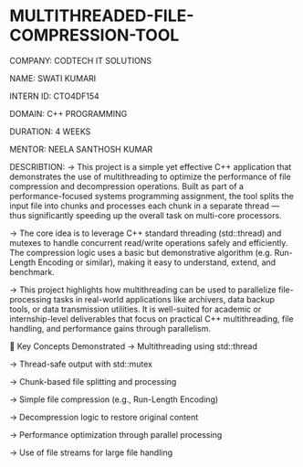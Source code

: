 # MULTITHREADED-FILE-COMPRESSION-TOOL

COMPANY: CODTECH IT SOLUTIONS

NAME: SWATI KUMARI

INTERN ID: CTO4DF154

DOMAIN: C++ PROGRAMMING

DURATION: 4 WEEKS

MENTOR: NEELA SANTHOSH KUMAR

DESCRIBTION:
-> This project is a simple yet effective C++ application that demonstrates the use of multithreading to optimize the performance of file compression and decompression operations. Built as part of a performance-focused systems programming assignment, the tool splits the input file into chunks and processes each chunk in a separate thread — thus significantly speeding up the overall task on multi-core processors.

-> The core idea is to leverage C++ standard threading (std::thread) and mutexes to handle concurrent read/write operations safely and efficiently. The compression logic uses a basic but demonstrative algorithm (e.g. Run-Length Encoding or similar), making it easy to understand, extend, and benchmark.

-> This project highlights how multithreading can be used to parallelize file-processing tasks in real-world applications like archivers, data backup tools, or data transmission utilities. It is well-suited for academic or internship-level deliverables that focus on practical C++ multithreading, file handling, and performance gains through parallelism.

🧠 Key Concepts Demonstrated -> Multithreading using std::thread

-> Thread-safe output with std::mutex

-> Chunk-based file splitting and processing

-> Simple file compression (e.g., Run-Length Encoding)

-> Decompression logic to restore original content

-> Performance optimization through parallel processing

-> Use of file streams for large file handling
